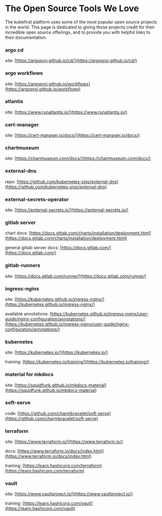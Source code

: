 # The Open Source Tools We Love
The kubefirst platform uses some of the most popular open source projects in the world. This page is dedicated to giving those projects credit for their incredible open source offerings, and to provide you with helpful links to their documentation.

### argo cd
site: [https://argoproj.github.io/cd/](https://argoproj.github.io/cd/)

### argo workflows
site: [https://argoproj.github.io/workflows](https://argoproj.github.io/workflows)

### atlantis
site: [https://www.runatlantis.io/](https://www.runatlantis.io/)

### cert-manager
site: [https://cert-manager.io/docs/](https://cert-manager.io/docs/)

### chartmuseum
site: [https://chartmuseum.com/docs/](https://chartmuseum.com/docs/)

### external-dns
repo: [https://github.com/kubernetes-sigs/external-dns](https://github.com/kubernetes-sigs/external-dns)

### external-secrets-operator
site: [https://external-secrets.io/](https://external-secrets.io/)

### gitlab server
chart docs: [https://docs.gitlab.com/charts/installation/deployment.html](https://docs.gitlab.com/charts/installation/deployment.html)

general gitlab server docs: [https://docs.gitlab.com/](https://docs.gitlab.com/)

### gitlab-runners
site: [https://docs.gitlab.com/runner/](https://docs.gitlab.com/runner/)

### ingress-nginx
site: [https://kubernetes.github.io/ingress-nginx/](https://kubernetes.github.io/ingress-nginx/)

available annotations: [https://kubernetes.github.io/ingress-nginx/user-guide/nginx-configuration/annotations/](https://kubernetes.github.io/ingress-nginx/user-guide/nginx-configuration/annotations/)

### kubernetes
site: [https://kubernetes.io/](https://kubernetes.io/)

training: [https://kubernetes.io/training/](https://kubernetes.io/training/)

### material for mkdocs
site: [https://squidfunk.github.io/mkdocs-material](https://squidfunk.github.io/mkdocs-material)

### soft-serve
code: [https://github.com/charmbracelet/soft-serve](https://github.com/charmbracelet/soft-serve)

### terraform
site: [https://www.terraform.io/](https://www.terraform.io/)

docs: [https://www.terraform.io/docs/index.html](https://www.terraform.io/docs/index.html)

training: [https://learn.hashicorp.com/terraform](https://learn.hashicorp.com/terraform)

### vault
site: [https://www.vaultproject.io/](https://www.vaultproject.io/)

training: [https://learn.hashicorp.com/vault](https://learn.hashicorp.com/vault)